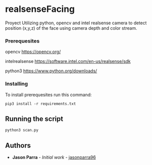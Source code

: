 # realsenseFacing
Proyect Utilizing python, opencv and intel realsense camera to detect position (x,y,z) of the face using camera depth and color stream.

### Prerequesites
opencv          https://opencv.org/

intelrealsense  https://software.intel.com/en-us/realsense/sdk 

python3         https://www.python.org/downloads/

### Installing
To install prerequesites run this command:
```
pip3 install -r requirements.txt
```

## Running the script

```
python3 scan.py
```

## Authors

* **Jason Parra** - *Initial work* - [jasonparra96](https://github.com/JasonParra)

